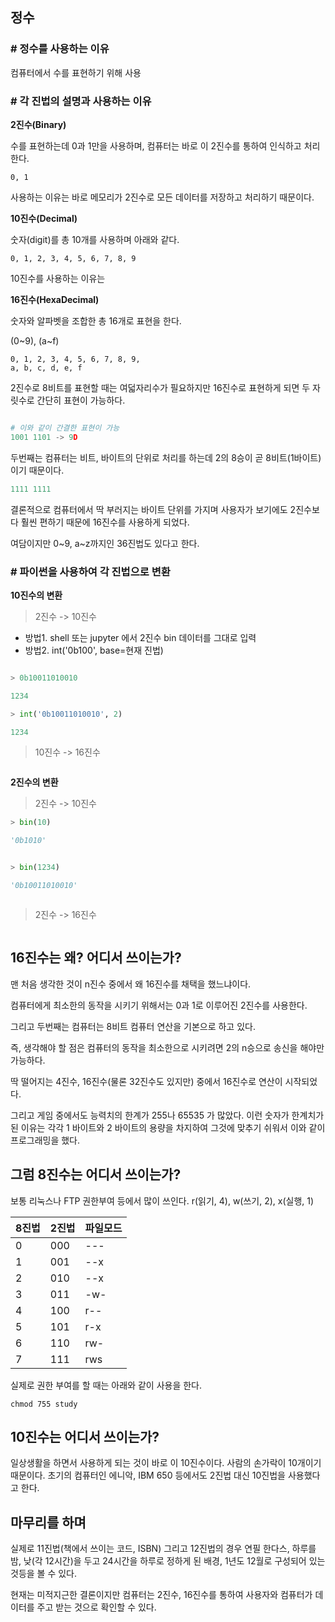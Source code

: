 ## 정수

### # 정수를 사용하는 이유

컴퓨터에서 수를 표현하기 위해 사용

### # 각 진법의 설명과 사용하는 이유

**2진수(Binary)**

수를 표현하는데 0과 1만을 사용하며, 컴퓨터는 바로 이 2진수를 통하여 인식하고 처리한다.

```
0, 1
```

사용하는 이유는 바로 메모리가 2진수로 모든 데이터를 저장하고 처리하기 때문이다.

**10진수(Decimal)**

숫자(digit)를 총 10개를 사용하며 아래와 같다.

```
0, 1, 2, 3, 4, 5, 6, 7, 8, 9
```

10진수를 사용하는 이유는 

**16진수(HexaDecimal)**

숫자와 알파벳을 조합한 총 16개로 표현을 한다.

(0~9), (a~f)

```
0, 1, 2, 3, 4, 5, 6, 7, 8, 9,
a, b, c, d, e, f
```

2진수로 8비트를 표현할 때는 여덟자리수가 필요하지만 16진수로 표현하게 되면 두 자릿수로 간단히 표현이 가능하다.

```python

# 이와 같이 간결한 표현이 가능
1001 1101 -> 9D

```

두번째는 컴퓨터는 비트, 바이트의 단위로 처리를 하는데 2의 8승이 곧 8비트(1바이트)이기 때문이다.

```python
1111 1111
```

결론적으로 컴퓨터에서 딱 부러지는 바이트 단위를 가지며 사용자가 보기에도 2진수보다 훨씬 편하기 때문에 16진수를 사용하게 되었다.

여담이지만 0~9, a~z까지인 36진법도 있다고 한다.

### # 파이썬을 사용하여 각 진법으로 변환

**10진수의 변환**

> 2진수 -> 10진수


- 방법1. shell 또는 jupyter 에서 2진수 bin 데이터를 그대로 입력
- 방법2. int('0b100', base=현재 진법)

```python

> 0b10011010010

1234

> int('0b10011010010', 2)

1234

```

> 10진수 -> 16진수

```python


```

**2진수의 변환**

> 2진수 -> 10진수


```python
> bin(10)

'0b1010'


> bin(1234)

'0b10011010010'



```


> 2진수 -> 16진수

```python

```

## 16진수는 왜? 어디서 쓰이는가?

맨 처음 생각한 것이 n진수 중에서 왜 16진수를 채택을 했느냐이다.

컴퓨터에게 최소한의 동작을 시키기 위해서는 0과 1로 이루어진 2진수를 사용한다.

그리고 두번째는 컴퓨터는 8비트 컴퓨터 연산을 기본으로 하고 있다.

즉, 생각해야 할 점은 컴퓨터의 동작을 최소한으로 시키려면 2의 n승으로 송신을 해야만 가능하다.

딱 떨어지는 4진수, 16진수(물론 32진수도 있지만) 중에서 16진수로 연산이 시작되었다.

그리고 게임 중에서도 능력치의 한계가 255나 65535 가 많았다. 이런 숫자가 한계치가 된 이유는 각각 1 바이트와 2 바이트의 용량을 차지하여 그것에 맞추기 쉬워서 이와 같이 프로그래밍을 했다.

## 그럼 8진수는 어디서 쓰이는가?

보통 리눅스나 FTP 권한부여 등에서 많이 쓰인다. r(읽기, 4), w(쓰기, 2), x(실행, 1)

| 8진법 | 2진법 | 파일모드 |
|-------|-------|----------|
| 0     | 000   | ---      |
| 1     | 001   | --x      |
| 2     | 010   | --x      |
| 3     | 011   | -w-      |
| 4     | 100   | r--      |
| 5     | 101   | r-x      |
| 6     | 110   | rw-      |
| 7     | 111   | rws      |

실제로 권한 부여를 할 때는 아래와 같이 사용을 한다.

```
chmod 755 study
```

## 10진수는 어디서 쓰이는가?

일상생활을 하면서 사용하게 되는 것이 바로 이 10진수이다. 사람의 손가락이 10개이기 때문이다. 초기의 컴퓨터인 에니악, IBM 650 등에서도 2진법 대신 10진법을 사용했다고 한다. 


## 마무리를 하며

실제로 11진법(책에서 쓰이는 코드, ISBN) 그리고 12진법의 경우 연필 한다스, 하루를 밤, 낮(각 12시간)을 두고 24시간을 하루로 정하게 된 배경, 1년도 12월로 구성되어 있는 것등을 볼 수 있다.

현재는 미적지근한 결론이지만 컴퓨터는 2진수, 16진수를 통하여 사용자와 컴퓨터가 데이터를 주고 받는 것으로 확인할 수 있다.
